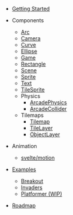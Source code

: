- [Getting Started](getting-started)
- Components

  - [Arc](components/arc)
  - [Camera](components/camera)
  - [Curve](components/curve)
  - [Ellipse](components/ellipse)
  - [Game](components/game)
  - [Rectangle](components/rectangle)
  - [Scene](components/scene)
  - [Sprite](components/sprite)
  - [Text](components/text)
  - [TileSprite](components/tile-sprite)
  - Physics
    - [ArcadePhysics](components/physics/arcade-physics)
    - [ArcadeCollider](components/physics/arcade-collider)
  - Tilemaps
    - [Tilemap](components/tilemap)
    - [TileLayer](components/tile-layer)
    - [ObjectLayer](components/object-layer)

- Animation

  - [svelte/motion](animation/svelte-motion)

- [Examples](https://github.com/mattjennings/svelte-phaser/tree/master/examples)

  - [Breakout](examples/breakout)
  - [Invaders](examples/invaders)
  - [Platformer (WIP)](examples/platformer)

- [Roadmap](roadmap)
